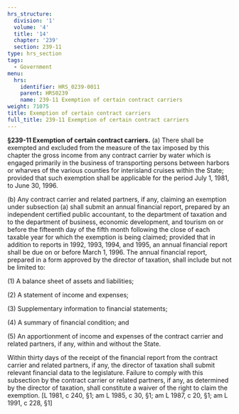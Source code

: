 ```yaml
---
hrs_structure:
  division: '1'
  volume: '4'
  title: '14'
  chapter: '239'
  section: 239-11
type: hrs_section
tags:
  - Government
menu:
  hrs:
    identifier: HRS_0239-0011
    parent: HRS0239
    name: 239-11 Exemption of certain contract carriers
weight: 71075
title: Exemption of certain contract carriers
full_title: 239-11 Exemption of certain contract carriers
---
```

**§239-11 Exemption of certain contract carriers.** (a) There shall be exempted and excluded from the measure of the tax imposed by this chapter the gross income from any contract carrier by water which is engaged primarily in the business of transporting persons between harbors or wharves of the various counties for interisland cruises within the State; provided that such exemption shall be applicable for the period July 1, 1981, to June 30, 1996.

(b) Any contract carrier and related partners, if any, claiming an exemption under subsection (a) shall submit an annual financial report, prepared by an independent certified public accountant, to the department of taxation and to the department of business, economic development, and tourism on or before the fifteenth day of the fifth month following the close of each taxable year for which the exemption is being claimed; provided that in addition to reports in 1992, 1993, 1994, and 1995, an annual financial report shall be due on or before March 1, 1996\. The annual financial report, prepared in a form approved by the director of taxation, shall include but not be limited to:

(1) A balance sheet of assets and liabilities;

(2) A statement of income and expenses;

(3) Supplementary information to financial statements;

(4) A summary of financial condition; and

(5) An apportionment of income and expenses of the contract carrier and related partners, if any, within and without the State.

Within thirty days of the receipt of the financial report from the contract carrier and related partners, if any, the director of taxation shall submit relevant financial data to the legislature. Failure to comply with this subsection by the contract carrier or related partners, if any, as determined by the director of taxation, shall constitute a waiver of the right to claim the exemption. [L 1981, c 240, §1; am L 1985, c 30, §1; am L 1987, c 20, §1; am L 1991, c 228, §1]